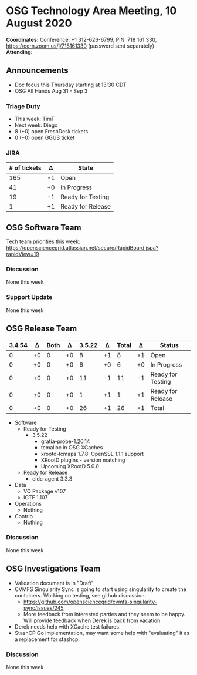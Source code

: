 # OSG Technology Area Meeting, 10 August 2020

**Coordinates:** Conference: +1 312-626-6799, PIN: 718 161 330, <https://cern.zoom.us/j/718161330> (password sent separately)  
**Attending:**   


## Announcements

-   Doc focus this Thursday starting at 13:30 CDT
-   OSG All Hands Aug 31 - Sep 3


### Triage Duty

-   This week: TimT
-   Next week: Diego
-   8 (+0) open FreshDesk tickets
-   0 (+0) open GGUS ticket


### JIRA

| # of tickets | &Delta; | State             |
|------------ |------- |----------------- |
| 165          | -1      | Open              |
| 41           | +0      | In Progress       |
| 19           | -1      | Ready for Testing |
| 1            | +1      | Ready for Release |


## OSG Software Team

Tech team priorities this week: <https://opensciencegrid.atlassian.net/secure/RapidBoard.jspa?rapidView=19>  


### Discussion

None this week  


### Support Update

None this week  


## OSG Release Team

| 3.4.54 | &Delta; | Both | &Delta; | 3.5.22 | &Delta; | Total | &Delta; | Status            |
| ------ | ------- | ---- | ------- | ------ | ------- | ----- | ------- | ----------------- |
| 0      | +0      | 0    | +0      | 8      | +1      | 8     | +1      | Open              |
| 0      | +0      | 0    | +0      | 6      | +0      | 6     | +0      | In Progress       |
| 0      | +0      | 0    | +0      | 11     | -1      | 11    | -1      | Ready for Testing |
| 0      | +0      | 0    | +0      | 1      | +1      | 1     | +1      | Ready for Release |
| 0      | +0      | 0    | +0      | 26     | +1      | 26    | +1      | Total             |

-   Software  
    -   Ready for Testing  
        -   3.5.22  
            -   gratia-probe-1.20.14
            -   tcmalloc in OSG XCaches
            -   xrootd-lcmaps 1.7.8: OpenSSL 1.1.1 support
            -   XRootD plugins - version matching
            -   Upcoming XRootD 5.0.0
    -   Ready for Release  
        -   oidc-agent 3.3.3
-   Data  
    -   VO Package v107
    -   IGTF 1.107
-   Operations  
    -   Nothing
-   Contrib  
    -   Nothing


### Discussion

None this week


## OSG Investigations Team

-   Validation document is in "Draft"
-   CVMFS Singularity Sync is going to start using singularity to create the containers. Working on testing, see github discussion:  
    -   <https://github.com/opensciencegrid/cvmfs-singularity-sync/issues/245>
    -   More feedback from interested parties and they seem to be happy. Will provide feedback when Derek is back from vacation.
-   Derek needs help with XCache test failures.
-   StashCP Go implementation, may want some help with "evaluating" it as a replacement for stashcp.


### Discussion

None this week
